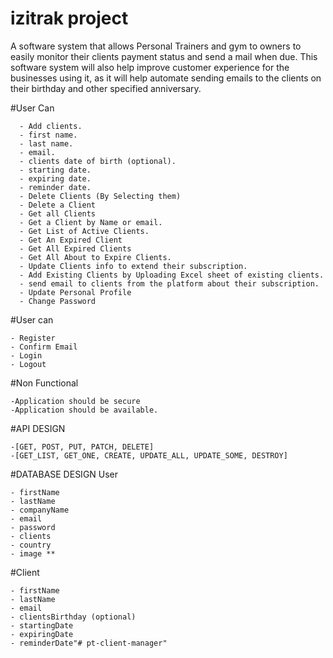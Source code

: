 # izitrak project

A software system that allows Personal Trainers and gym to owners to easily monitor their clients payment status and send a mail when due. This software system will also help improve customer experience for the businesses using it, as it will help automate sending emails to the clients on their birthday and other specified anniversary.

#User Can

      - Add clients.
      - first name.
      - last name.
      - email.
      - clients date of birth (optional).
      - starting date.
      - expiring date.
      - reminder date.
      - Delete Clients (By Selecting them)
      - Delete a Client
      - Get all Clients
      - Get a Client by Name or email.
      - Get List of Active Clients.
      - Get An Expired Client
      - Get All Expired Clients
      - Get All About to Expire Clients.
      - Update Clients info to extend their subscription.
      - Add Existing Clients by Uploading Excel sheet of existing clients.
      - send email to clients from the platform about their subscription.
      - Update Personal Profile
      - Change Password

 #User can

    - Register
    - Confirm Email
    - Login
    - Logout

#Non Functional 

    -Application should be secure 
    -Application should be available.

#API DESIGN

    -[GET, POST, PUT, PATCH, DELETE] 
    -[GET_LIST, GET_ONE, CREATE, UPDATE_ALL, UPDATE_SOME, DESTROY]

#DATABASE DESIGN User

    - firstName
    - lastName
    - companyName
    - email
    - password
    - clients
    - country
    - image **

#Client

    - firstName
    - lastName
    - email
    - clientsBirthday (optional)
    - startingDate
    - expiringDate
    - reminderDate"# pt-client-manager" 
